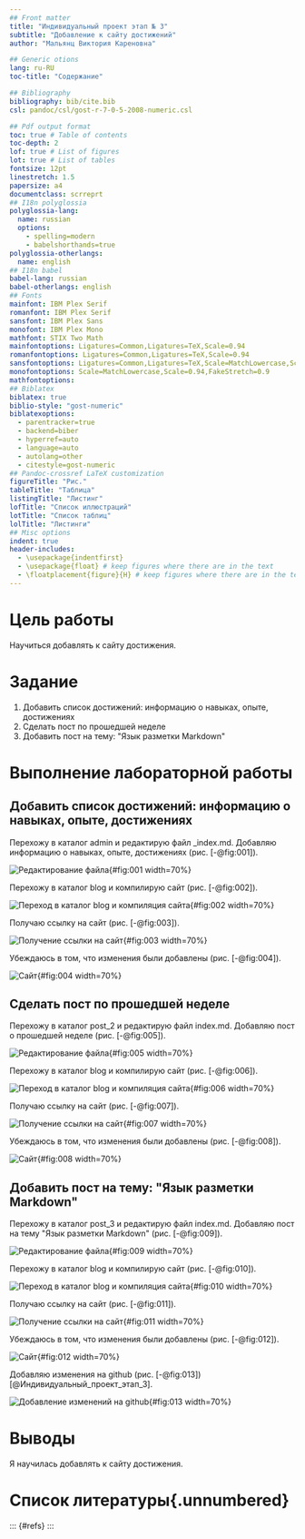 ```yaml
---
## Front matter
title: "Индивидуальный проект этап № 3"
subtitle: "Добавление к сайту достижений"
author: "Мальянц Виктория Кареновна"

## Generic otions
lang: ru-RU
toc-title: "Содержание"

## Bibliography
bibliography: bib/cite.bib
csl: pandoc/csl/gost-r-7-0-5-2008-numeric.csl

## Pdf output format
toc: true # Table of contents
toc-depth: 2
lof: true # List of figures
lot: true # List of tables
fontsize: 12pt
linestretch: 1.5
papersize: a4
documentclass: scrreprt
## I18n polyglossia
polyglossia-lang:
  name: russian
  options:
	- spelling=modern
	- babelshorthands=true
polyglossia-otherlangs:
  name: english
## I18n babel
babel-lang: russian
babel-otherlangs: english
## Fonts
mainfont: IBM Plex Serif
romanfont: IBM Plex Serif
sansfont: IBM Plex Sans
monofont: IBM Plex Mono
mathfont: STIX Two Math
mainfontoptions: Ligatures=Common,Ligatures=TeX,Scale=0.94
romanfontoptions: Ligatures=Common,Ligatures=TeX,Scale=0.94
sansfontoptions: Ligatures=Common,Ligatures=TeX,Scale=MatchLowercase,Scale=0.94
monofontoptions: Scale=MatchLowercase,Scale=0.94,FakeStretch=0.9
mathfontoptions:
## Biblatex
biblatex: true
biblio-style: "gost-numeric"
biblatexoptions:
  - parentracker=true
  - backend=biber
  - hyperref=auto
  - language=auto
  - autolang=other
  - citestyle=gost-numeric
## Pandoc-crossref LaTeX customization
figureTitle: "Рис."
tableTitle: "Таблица"
listingTitle: "Листинг"
lofTitle: "Список иллюстраций"
lotTitle: "Список таблиц"
lolTitle: "Листинги"
## Misc options
indent: true
header-includes:
  - \usepackage{indentfirst}
  - \usepackage{float} # keep figures where there are in the text
  - \floatplacement{figure}{H} # keep figures where there are in the text
---
```


# Цель работы

Научиться добавлять к сайту достижения.

# Задание

1. Добавить список достижений: информацию о навыках, опыте, достижениях
2. Сделать пост по прошедшей неделе
3. Добавить пост на тему: "Язык разметки Markdown"

# Выполнение лабораторной работы
## Добавить список достижений: информацию о навыках, опыте, достижениях 

Перехожу в каталог admin и редактирую файл _index.md. Добавляю информацию о навыках, опыте, достижениях (рис. [-@fig:001]).

![Редактирование файла](image/1.png){#fig:001 width=70%}

Перехожу в каталог blog и компилирую сайт (рис. [-@fig:002]).

![Переход в каталог blog и компиляция сайта](image/2.png){#fig:002 width=70%}

Получаю ссылку на сайт (рис. [-@fig:003]).

![Получение ссылки на сайт](image/3.png){#fig:003 width=70%}

Убеждаюсь в том, что изменения были добавлены (рис. [-@fig:004]).

![Сайт](image/4.png){#fig:004 width=70%}

## Сделать пост по прошедшей неделе

Перехожу в каталог post_2 и редактирую файл index.md. Добавляю пост о прошедшей неделе (рис. [-@fig:005]).

![Редактирование файла](image/5.png){#fig:005 width=70%}

Перехожу в каталог blog и компилирую сайт (рис. [-@fig:006]).

![Переход в каталог blog и компиляция сайта](image/6.png){#fig:006 width=70%}

Получаю ссылку на сайт (рис. [-@fig:007]).

![Получение ссылки на сайт](image/7.png){#fig:007 width=70%}

Убеждаюсь в том, что изменения были добавлены (рис. [-@fig:008]).

![Сайт](image/8.png){#fig:008 width=70%}

## Добавить пост на тему: "Язык разметки Markdown"

Перехожу в каталог post_3 и редактирую файл index.md. Добавляю пост на тему "Язык разметки Markdown" (рис. [-@fig:009]).

![Редактирование файла](image/9.png){#fig:009 width=70%}

Перехожу в каталог blog и компилирую сайт (рис. [-@fig:010]).

![Переход в каталог blog и компиляция сайта](image/10.png){#fig:010 width=70%}

Получаю ссылку на сайт (рис. [-@fig:011]).

![Получение ссылки на сайт](image/11.png){#fig:011 width=70%}

Убеждаюсь в том, что изменения были добавлены (рис. [-@fig:012]).

![Сайт](image/12.png){#fig:012 width=70%}

Добавляю изменения на github (рис. [-@fig:013]) [@Индивидуальный_проект_этап_3].

![Добавление изменений на github](image/13.png){#fig:013 width=70%}

# Выводы

Я научилась добавлять к сайту достижения.

# Список литературы{.unnumbered}

::: {#refs}
:::
